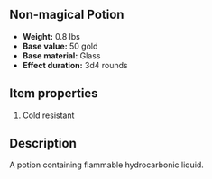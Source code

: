 ## Non-magical Potion
- **Weight:** 0.8 lbs
- **Base value:** 50 gold
- **Base material:** Glass
- **Effect duration:** 3d4 rounds
## Item properties
1. Cold resistant
## Description
A potion containing flammable hydrocarbonic liquid.
